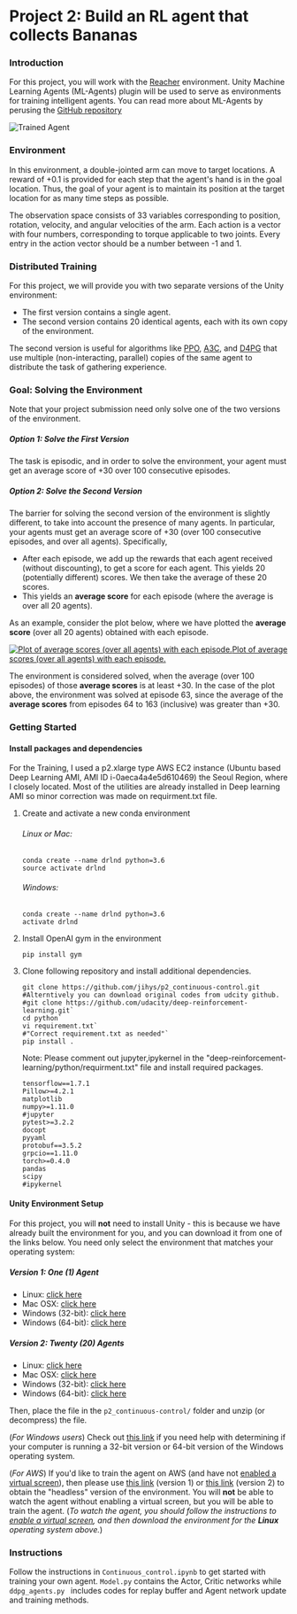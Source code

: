 [//]: # "Image References"

[image1]: https://video.udacity-data.com/topher/2018/June/5b1ea778_reacher/reacher.gif "Trained Agent"

# Project 2: Build an RL agent that collects Bananas

### Introduction

For this project, you will work with the [Reacher](https://github.com/Unity-Technologies/ml-agents/blob/master/docs/Learning-Environment-Examples.md#reacher) environment.  Unity Machine Learning Agents (ML-Agents) plugin will be used to serve as environments for training intelligent agents. You can read more about ML-Agents by perusing the [GitHub repository](https://github.com/Unity-Technologies/ml-agents)



![Trained Agent][image1]



### Environment 

In this environment, a double-jointed arm can move to target  locations. A reward of +0.1 is provided for each step that the agent's  hand is in the goal location. Thus, the goal of your agent is to  maintain its position at the target location for as many time steps as  possible.

The observation space consists of 33 variables corresponding to  position, rotation, velocity, and angular velocities of the arm. Each  action is a vector with four numbers, corresponding to torque applicable to two joints. Every entry in the action vector should be a number  between -1 and 1.



### Distributed Training 

For this project, we will provide you with two separate versions of the Unity environment:

- The first version contains a single agent.
- The second version contains 20 identical agents, each with its own copy of the environment.  

The second version is useful for algorithms like [PPO](https://arxiv.org/pdf/1707.06347.pdf), [A3C](https://arxiv.org/pdf/1602.01783.pdf), and [D4PG](https://openreview.net/pdf?id=SyZipzbCb) that use multiple (non-interacting, parallel) copies of the same agent to distribute the task of gathering experience.  

### Goal: Solving the Environment

Note that your project submission need only solve one of the two versions of the environment. 

##### Option 1: Solve the First Version

The task is episodic, and in order to solve the environment,  your  agent must get an average score of +30 over 100 consecutive episodes.

##### Option 2: Solve the Second Version

The barrier for solving the second version of the environment is  slightly different, to take into account the presence of many agents.   In particular, your agents must get an average score of +30 (over 100  consecutive episodes, and over all agents).  Specifically,

- After each episode, we add up the rewards that each agent received  (without discounting), to get a score for each agent.  This yields 20  (potentially different) scores.  We then take the average of these 20  scores. 
- This yields an **average score** for each episode (where the average is over all 20 agents).

As an example, consider the plot below, where we have plotted the **average score** (over all 20 agents) obtained with each episode.



[![Plot of average scores (over all agents) with each episode.](https://video.udacity-data.com/topher/2018/July/5b48f845_unknown/unknown.png)Plot of average scores (over all agents) with each episode. ](https://classroom.udacity.com/nanodegrees/nd893/parts/286e7d2c-e00c-4146-a5f2-a490e0f23eda/modules/089d6d51-cae8-4d4b-84c6-9bbe58b8b869/lessons/5b822b1d-5c89-4fd5-9b52-a02ddcfd3385/concepts/540e7c18-6831-417e-981c-309c3ffedd56#)



The environment is considered solved, when the average (over 100 episodes) of those **average scores** is at least +30.  In the case of the plot above, the environment was solved at episode 63, since the average of the **average scores** from episodes 64 to 163 (inclusive) was greater than +30.

### Getting Started

#### Install packages and dependencies

For the Training, I used a p2.xlarge type AWS EC2 instance (Ubuntu based Deep Learning AMI, AMI ID i-0aeca4a4e5d610469) the Seoul Region, where I closely located.  Most of the utilities are already installed  in Deep learning AMI so minor correction was made on requirment.txt file. 



1. Create and activate a new conda environment 

   ###### Linux or Mac:		

   ```
   conda create --name drlnd python=3.6
   source activate drlnd
   ```

   ###### Windows:

   ```
   conda create --name drlnd python=3.6
   activate drlnd
   ```

2. Install OpenAI gym in the environment

   ```
   pip install gym
   ```

3. Clone following repository and install additional dependencies.

   ```
   git clone https://github.com/jihys/p2_continuous-control.git
   #Alterntively you can download original codes from udcity github. 
   #git clone https://github.com/udacity/deep-reinforcement-learning.git`
   cd python`
   vi requirement.txt` 
   #"Correct requirement.txt as needed"`
   pip install .
   ```

   Note: Please comment out jupyter,ipykernel in the "deep-reinforcement-learning/python/requirment.txt" file and install required packages. 

   ```
   tensorflow==1.7.1
   Pillow>=4.2.1
   matplotlib
   numpy>=1.11.0
   #jupyter
   pytest>=3.2.2
   docopt
   pyyaml
   protobuf==3.5.2
   grpcio==1.11.0
   torch>=0.4.0
   pandas
   scipy
   #ipykernel
   ```


#### Unity Environment Setup 

For this project, you will **not** need to install Unity - this is because we have already built the environment for you, and  you can download it from one of the links below.  You need only select  the environment that matches your operating system:

##### Version 1: One (1) Agent

- Linux: [click here](https://s3-us-west-1.amazonaws.com/udacity-drlnd/P2/Reacher/one_agent/Reacher_Linux.zip)
- Mac OSX: [click here](https://s3-us-west-1.amazonaws.com/udacity-drlnd/P2/Reacher/one_agent/Reacher.app.zip)
- Windows (32-bit): [click here](https://s3-us-west-1.amazonaws.com/udacity-drlnd/P2/Reacher/one_agent/Reacher_Windows_x86.zip)
- Windows (64-bit): [click here](https://s3-us-west-1.amazonaws.com/udacity-drlnd/P2/Reacher/one_agent/Reacher_Windows_x86_64.zip)

##### Version 2: Twenty (20) Agents

- Linux: [click here](https://s3-us-west-1.amazonaws.com/udacity-drlnd/P2/Reacher/Reacher_Linux.zip)
- Mac OSX: [click here](https://s3-us-west-1.amazonaws.com/udacity-drlnd/P2/Reacher/Reacher.app.zip)
- Windows (32-bit): [click here](https://s3-us-west-1.amazonaws.com/udacity-drlnd/P2/Reacher/Reacher_Windows_x86.zip)
- Windows (64-bit): [click here](https://s3-us-west-1.amazonaws.com/udacity-drlnd/P2/Reacher/Reacher_Windows_x86_64.zip)

Then, place the file in the `p2_continuous-control/` folder and unzip (or decompress) the file.

(*For Windows users*) Check out [this link](https://support.microsoft.com/en-us/help/827218/how-to-determine-whether-a-computer-is-running-a-32-bit-version-or-64) if you need help with determining if your computer is running a 32-bit  version or 64-bit version of the Windows operating system.

(*For AWS*) If you'd like to train the agent on AWS (and have not [enabled a virtual screen](https://github.com/Unity-Technologies/ml-agents/blob/master/docs/Training-on-Amazon-Web-Service.md)), then please use [this link](https://s3-us-west-1.amazonaws.com/udacity-drlnd/P2/Reacher/one_agent/Reacher_Linux_NoVis.zip) (version 1) or [this link](https://s3-us-west-1.amazonaws.com/udacity-drlnd/P2/Reacher/Reacher_Linux_NoVis.zip) (version 2) to obtain the "headless" version of the environment.  You will **not** be able to watch the agent without enabling a virtual screen, but you will be able to train the agent.  (*To watch the agent, you should follow the instructions to [enable a virtual screen](https://github.com/Unity-Technologies/ml-agents/blob/master/docs/Training-on-Amazon-Web-Service.md), and then download the environment for the **Linux** operating system above.*)

 

### Instructions

Follow the instructions in `Continuous_control.ipynb` to get started with training your own agent. `Model.py` contains the Actor, Critic networks while  `ddpg_agents.py ` includes codes for replay buffer and Agent network update and training methods. 

 

